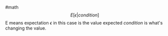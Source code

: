 #math
$$E[\epsilon|\textit{condition}]$$
E means expectation
$\epsilon$ in this case is the value expected
*condition* is what's changing the value.